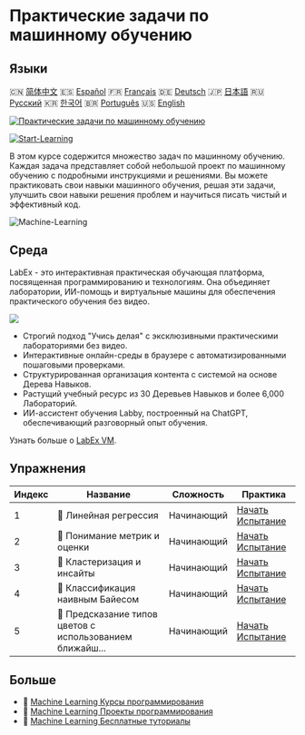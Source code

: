 # Практические задачи по машинному обучению

## Языки

🇨🇳 [简体中文](README_zh.md) 🇪🇸 [Español](README_es.md) 🇫🇷 [Français](README_fr.md) 🇩🇪 [Deutsch](README_de.md) 🇯🇵 [日本語](README_ja.md) 🇷🇺 [Русский](README_ru.md) 🇰🇷 [한국어](README_ko.md) 🇧🇷 [Português](README_pt.md) 🇺🇸 [English](README.md) 

[![Практические задачи по машинному обучению](https://cover-creator.labex.io/ml-practice-challenges.png?lang=ru)](https://labex.io/ru/courses/ml-practice-challenges)

[![Start-Learning](https://img.shields.io/badge/Start-Learning-whitesmoke?style=for-the-badge)](https://labex.io/ru/courses/ml-practice-challenges)

В этом курсе содержится множество задач по машинному обучению. Каждая задача представляет собой небольшой проект по машинному обучению с подробными инструкциями и решениями. Вы можете практиковать свои навыки машинного обучения, решая эти задачи, улучшить свои навыки решения проблем и научиться писать чистый и эффективный код.

![Machine-Learning](https://img.shields.io/badge/Machine-Learning-whitesmoke?style=for-the-badge&logo=machine-learning)


## Среда

LabEx - это интерактивная практическая обучающая платформа, посвященная программированию и технологиям. Она объединяет лаборатории, ИИ-помощь и виртуальные машины для обеспечения практического обучения без видео.

![](https://tutorial-screenshot.getvm.io/images/vm-1725247253.png)

- Строгий подход "Учись делая" с эксклюзивными практическими лабораториями без видео.
- Интерактивные онлайн-среды в браузере с автоматизированными пошаговыми проверками.
- Структурированная организация контента с системой на основе Дерева Навыков.
- Растущий учебный ресурс из 30 Деревьев Навыков и более 6,000 Лабораторий.
- ИИ-ассистент обучения Labby, построенный на ChatGPT, обеспечивающий разговорный опыт обучения.

Узнать больше о [LabEx VM](https://support.labex.io/using-labex/virtual-machine).

## Упражнения

|   Индекс | Название                                                 | Сложность   | Практика                                                                                                                              |
|----------|----------------------------------------------------------|-------------|---------------------------------------------------------------------------------------------------------------------------------------|
|        1 | 🎯 Линейная регрессия                                    | Начинающий  | <a target='_blank' href='https://labex.io/ru/labs/python-linear-regression-185171'>Начать Испытание</a>                               |
|        2 | 🎯 Понимание метрик и оценки                             | Начинающий  | <a target='_blank' href='https://labex.io/ru/labs/python-understanding-metrics-and-scoring-185172'>Начать Испытание</a>               |
|        3 | 🎯 Кластеризация и инсайты                               | Начинающий  | <a target='_blank' href='https://labex.io/ru/labs/python-clustering-and-insights-198286'>Начать Испытание</a>                         |
|        4 | 🎯 Классификация наивным Байесом                         | Начинающий  | <a target='_blank' href='https://labex.io/ru/labs/python-naive-bayes-classification-250427'>Начать Испытание</a>                      |
|        5 | 🎯 Предсказание типов цветов с использованием ближайш... | Начинающий  | <a target='_blank' href='https://labex.io/ru/labs/sklearn-predicting-flower-types-with-nearest-neighbors-256147'>Начать Испытание</a> |

## Больше

- 🔗 [Machine Learning Курсы программирования](https://github.com/labex-labs/awesome-programming-courses)
- 🔗 [Machine Learning Проекты программирования](https://github.com/labex-labs/awesome-programming-projects)
- 🔗 [Machine Learning Бесплатные туториалы](https://github.com/labex-labs/ml-free-tutorials)

